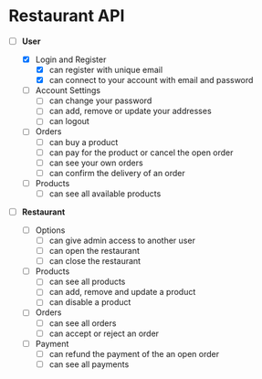 # Restaurant API

- [ ] **User**

    - [x] Login and Register
        - [x] can register with unique email
        - [x] can connect to your account with email and password
    - [ ] Account Settings
        - [ ] can change your password
        - [ ] can add, remove or update your addresses
        - [ ] can logout
    - [ ] Orders
        - [ ] can buy a product
        - [ ] can pay for the product or cancel the open order
        - [ ] can see your own orders
        - [ ] can confirm the delivery of an order
    - [ ] Products
        - [ ] can see all available products

- [ ] **Restaurant**

    - [ ] Options
        - [ ] can give admin access to another user
        - [ ] can open the restaurant
        - [ ] can close the restaurant
    - [ ] Products
        - [ ] can see all products
        - [ ] can add, remove and update a product
        - [ ] can disable a product
    - [ ] Orders
        - [ ] can see all orders
        - [ ] can accept or reject an order
    - [ ] Payment
        - [ ] can refund the payment of the an open order
        - [ ] can see all payments
